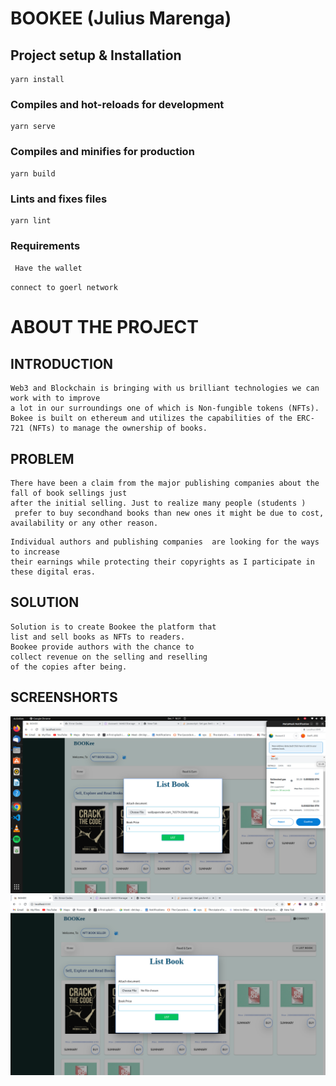 # BOOKEE (Julius Marenga)

## Project setup & Installation

```
yarn install
```

### Compiles and hot-reloads for development
```
yarn serve
```

### Compiles and minifies for production
```
yarn build
```

### Lints and fixes files
```
yarn lint
```
### Requirements 
`` 
Have the wallet 
``

``
connect to goerl network
``

# ABOUT THE PROJECT
## INTRODUCTION

```
Web3 and Blockchain is bringing with us brilliant technologies we can work with to improve 
a lot in our surroundings one of which is Non-fungible tokens (NFTs).
Bokee is built on ethereum and utilizes the capabilities of the ERC-721 (NFTs) to manage the ownership of books.

```

## PROBLEM 
```
There have been a claim from the major publishing companies about the fall of book sellings just 
after the initial selling. Just to realize many people (students )
 prefer to buy secondhand books than new ones it might be due to cost, availability or any other reason.

```

```
Individual authors and publishing companies  are looking for the ways to increase 
their earnings while protecting their copyrights as I participate in these digital eras.
```
 
 ## SOLUTION
 ```
 Solution is to create Bookee the platform that
list and sell books as NFTs to readers.
Bookee provide authors with the chance to
collect revenue on the selling and reselling
of the copies after being.
 ```
 ## SCREENSHORTS
 
 <img src="src/assets/Screenshot from 2022-12-07 18-27-50.png" width="800"/>
 <img src="src/assets/Screenshot from 2022-12-07 18-26-07.png" width="800"/>

